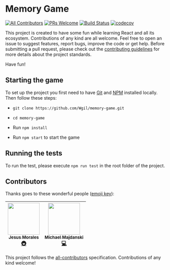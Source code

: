 # Memory Game

[![All Contributors](https://img.shields.io/badge/all_contributors-2-orange.svg?style=flat-square)](#contributors) [![PRs Welcome](https://img.shields.io/badge/PRs-welcome-brightgreen.svg?style=flat-square)](http://makeapullrequest.com) [![Build Status](https://travis-ci.com/Wgil/memory-game.svg?branch=development)](https://travis-ci.com/Wgil/memory-game) [![codecov](https://codecov.io/gh/Wgil/memory-game/branch/development/graph/badge.svg)](https://codecov.io/gh/Wgil/memory-game)

This project is created to have some fun while learning React and all its ecosystem. Contributions of any kind are all welcome. Feel free to open an issue to suggest features, report bugs, improve the code or get help. Before submitting a pull request, please check out the [contributing guidelines](https://github.com/Wgil/memory-game/blob/development/CONTRIBUTING.md) for more details about the project standards.

Have fun!

## Starting the game

To set up the project you first need to have [Git](https://git-scm.com/) and [NPM](https://www.npmjs.com/) installed locally. Then follow these steps:

- `git clone https://github.com/Wgil/memory-game.git`

- `cd memory-game`

- Run `npm install`

- Run `npm start` to start the game

## Running the tests

To run the test, please execute `npm run test` in the root folder of the project.

## Contributors

Thanks goes to these wonderful people ([emoji key](https://github.com/kentcdodds/all-contributors#emoji-key)):

<!-- ALL-CONTRIBUTORS-LIST:START - Do not remove or modify this section -->
<!-- prettier-ignore -->
| [<img src="https://avatars0.githubusercontent.com/u/12837326?v=4" width="100px;"/><br /><sub><b>Jesus Morales</b></sub>](https://github.com/Hmerin)<br />[🚇](#infra-Hmerin "Infrastructure (Hosting, Build-Tools, etc)") | [<img src="https://avatars3.githubusercontent.com/u/35552662?v=4" width="100px;"/><br /><sub><b>Michael Majdanski</b></sub>](https://github.com/mmajdanski)<br />[💻](https://github.com/Warao/Memory-game/commits?author=mmajdanski "Code") |
| :---: | :---: |
<!-- ALL-CONTRIBUTORS-LIST:END -->

This project follows the [all-contributors](https://github.com/kentcdodds/all-contributors) specification. Contributions of any kind welcome!
